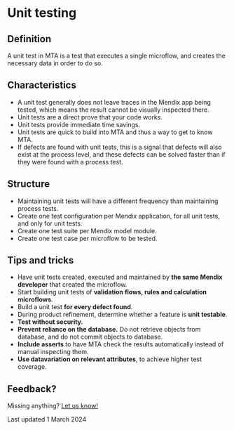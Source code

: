 # Unit testing

## Definition

A unit test in MTA is a test that executes a single microflow, and creates the necessary data in order to do so.

## Characteristics

- A unit test generally does not leave traces in the Mendix app being tested, which means the result cannot be visually inspected there.
- Unit tests are a direct prove that your code works.
- Unit tests provide immediate time savings.
- Unit tests are quick to build into MTA and thus a way to get to know MTA.
- If defects are found with unit tests, this is a signal that defects will also exist at the process level, and these defects can be solved faster than if they were found with a process test.

## Structure

- Maintaining unit tests will have a different frequency than maintaining process tests.
- Create one test configuration per Mendix application, for all unit tests, and only for unit tests.
- Create one test suite per Mendix model module.
- Create one test case per microflow to be tested.

## Tips and tricks

- Have unit tests created, executed and maintained by **the same Mendix developer** that created the microflow.
- Start building unit tests of **validation flows, rules and calculation microflows**.
- Build a unit test **for every defect found**.
- During product refinement, determine whether a feature is **unit testable**.
- **Test without security.** 
- **Prevent reliance on the database.** Do not retrieve objects from database, and do not commit objects to database.
- **Include asserts** to have MTA check the results automatically instead of manual inspecting them. 
- **Use datavariation on relevant attributes**, to achieve higher test coverage. 

## Feedback?
Missing anything? [Let us know!](mailto:support@menditect.com)

Last updated 1 March 2024